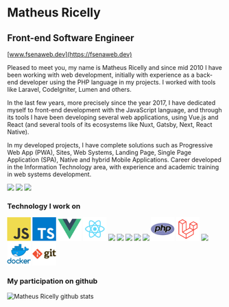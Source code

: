 # Matheus Ricelly
## Front-end Software Engineer
[www.fsenaweb.dev](https://fsenaweb.dev)

Pleased to meet you, my name is Matheus Ricelly and since mid 2010 I have been working with web development, initially with experience as a back-end developer using the PHP language in my projects. I worked with tools like Laravel, CodeIgniter, Lumen and others.

In the last few years, more precisely since the year 2017, I have dedicated myself to front-end development with the JavaScript language, and through its tools I have been developing several web applications, using Vue.js and React (and several tools of its ecosystems like Nuxt, Gatsby, Next, React Native).

In my developed projects, I have complete solutions such as Progressive Web App (PWA), Sites, Web Systems, Landing Page, Single Page Application (SPA), Native and hybrid Mobile Applications. Career developed in the Information Technology area, with experience and academic training in web systems development.

<div> 
  <a href="http://www.linkedin.com/in/fsenaweb" target="_blank"><img src="https://img.shields.io/badge/-LinkedIn-%230077B5?style=for-the-badge&logo=linkedin&logoColor=yellow" target="_blank"></a>
 	<a href="https://twitter.com/fsenaweb" target="_blank"><img src="https://img.shields.io/badge/Twitter-1DA1F2?style=for-the-badge&logo=twitter&logoColor=white" target="_blank"></a>
  <a href = "mailto:fsenaweb@gmail.com"><img src="https://img.shields.io/badge/-Gmail-%23333?style=for-the-badge&logo=gmail&logoColor=red" target="_blank"></a>
 
</div>

### Technology I work on
<div>
<img height="55" src="https://raw.githubusercontent.com/github/explore/80688e429a7d4ef2fca1e82350fe8e3517d3494d/topics/javascript/javascript.png">
<img height="55" src="https://raw.githubusercontent.com/github/explore/80688e429a7d4ef2fca1e82350fe8e3517d3494d/topics/typescript/typescript.png">
<img height="55" src="https://raw.githubusercontent.com/github/explore/80688e429a7d4ef2fca1e82350fe8e3517d3494d/topics/vue/vue.png">
<img height="55" src="https://raw.githubusercontent.com/github/explore/80688e429a7d4ef2fca1e82350fe8e3517d3494d/topics/react/react.png">
<img height="55" src="https://e7.pngegg.com/pngimages/117/744/png-clipart-node-js-javascript-express-js-software-developer-react-network-code-angle-text.png">
<img height="55" src="https://camo.githubusercontent.com/b0972dd62bbf6ee0e28ed0ebceb48427a481568caeeb639066b23c754f0c60e5/68747470733a2f2f7777772e6761747362796a732e636f6d2f4761747362792d4d6f6e6f6772616d2e737667">
<img height="55" src="http://imgur.com/V4LtoII.png">
<img height="55" src="https://camo.githubusercontent.com/92ec9eb7eeab7db4f5919e3205918918c42e6772562afb4112a2909c1aaaa875/68747470733a2f2f6173736574732e76657263656c2e636f6d2f696d6167652f75706c6f61642f76313630373535343338352f7265706f7369746f726965732f6e6578742d6a732f6e6578742d6c6f676f2e706e67">
<img height="55" src="https://pbs.twimg.com/profile_images/1087392649122861057/M6EKYWWJ_400x400.jpg">
<img height="55" src="https://raw.githubusercontent.com/github/explore/ccc16358ac4530c6a69b1b80c7223cd2744dea83/topics/php/php.png">
<img height="55" src="https://raw.githubusercontent.com/github/explore/56a826d05cf762b2b50ecbe7d492a839b04f3fbf/topics/laravel/laravel.png">
<img height="55" src="http://crea8ivetechnologies.com/assets/images/services/codeigniter/row1-img.jpg">
<img height="55" src="https://raw.githubusercontent.com/github/explore/80688e429a7d4ef2fca1e82350fe8e3517d3494d/topics/docker/docker.png">
<img height="55" src="https://raw.githubusercontent.com/github/explore/80688e429a7d4ef2fca1e82350fe8e3517d3494d/topics/git/git.png">
</div>
  
### My participation on github
![Matheus Ricelly github stats](https://github-readme-stats.vercel.app/api?username=fsenaweb)
